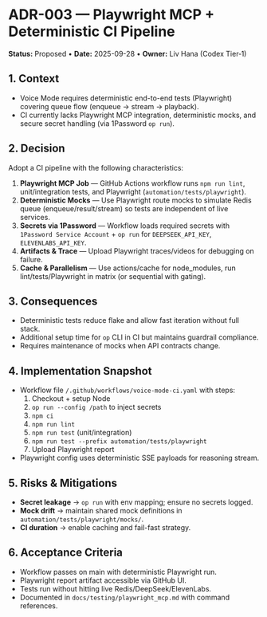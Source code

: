 <!-- Optimized: 2025-10-06 -->
<!-- RPM: 1.6.2.1.1.6.2.1_3-6-1-5_ADR_003_Playwright_CI_Pipeline_20251006 -->
<!-- Session: E2E RPM DNA Application -->
<!-- AOM: RND (Reggie & Dro) -->
<!-- COI: TECHNOLOGY -->
<!-- RPM: HIGH -->
<!-- ACTION: BUILD -->

<!--
Optimized: 2025-10-03
RPM: 3.6.0.6.ops-technology-ship-status-documentation
Session: Dual-AI Collaboration - Sonnet Docs Sweep
-->
# ADR-003 — Playwright MCP + Deterministic CI Pipeline

**Status:** Proposed • **Date:** 2025-09-28 • **Owner:** Liv Hana (Codex Tier‑1)

## 1. Context

- Voice Mode requires deterministic end-to-end tests (Playwright) covering queue flow (enqueue → stream → playback).
- CI currently lacks Playwright MCP integration, deterministic mocks, and secure secret handling (via 1Password `op run`).

## 2. Decision

Adopt a CI pipeline with the following characteristics:

1. **Playwright MCP Job** — GitHub Actions workflow runs `npm run lint`, unit/integration tests, and Playwright (`automation/tests/playwright`).
2. **Deterministic Mocks** — Use Playwright route mocks to simulate Redis queue (enqueue/result/stream) so tests are independent of live services.
3. **Secrets via 1Password** — Workflow loads required secrets with `1Password Service Account` + `op run` for `DEEPSEEK_API_KEY`, `ELEVENLABS_API_KEY`.
4. **Artifacts & Trace** — Upload Playwright traces/videos for debugging on failure.
5. **Cache & Parallelism** — Use actions/cache for node_modules, run lint/tests/Playwright in matrix (or sequential with gating).

## 3. Consequences

- Deterministic tests reduce flake and allow fast iteration without full stack.
- Additional setup time for `op` CLI in CI but maintains guardrail compliance.
- Requires maintenance of mocks when API contracts change.

## 4. Implementation Snapshot

- Workflow file `/.github/workflows/voice-mode-ci.yaml` with steps:
  1. Checkout + setup Node
  2. `op run --config /path` to inject secrets
  3. `npm ci`
  4. `npm run lint`
  5. `npm run test` (unit/integration)
  6. `npm run test --prefix automation/tests/playwright`
  7. Upload Playwright report
- Playwright config uses deterministic SSE payloads for reasoning stream.

## 5. Risks & Mitigations

- **Secret leakage** → `op run` with env mapping; ensure no secrets logged.
- **Mock drift** → maintain shared mock definitions in `automation/tests/playwright/mocks/`.
- **CI duration** → enable caching and fail-fast strategy.

## 6. Acceptance Criteria

- Workflow passes on main with deterministic Playwright run.
- Playwright report artifact accessible via GitHub UI.
- Tests run without hitting live Redis/DeepSeek/ElevenLabs.
- Documented in `docs/testing/playwright_mcp.md` with command references.

<!-- Last verified: 2025-10-02 -->

<!-- Optimized: 2025-10-02 -->

<!-- Last updated: 2025-10-02 -->

<!-- Last optimized: 2025-10-02 -->
